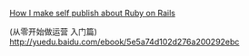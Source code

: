 [How I make self publish about Ruby on Rails](https://www.nateberkopec.com/blog/2017/03/10/how-i-made-self-publishing-about-ruby-on-rails.html?utm_source=wanqu.co&utm_campaign=Wanqu+Daily&utm_medium=website)


(从零开始做运营 入门篇)
http://yuedu.baidu.com/ebook/5e5a74d102d276a200292ebc
